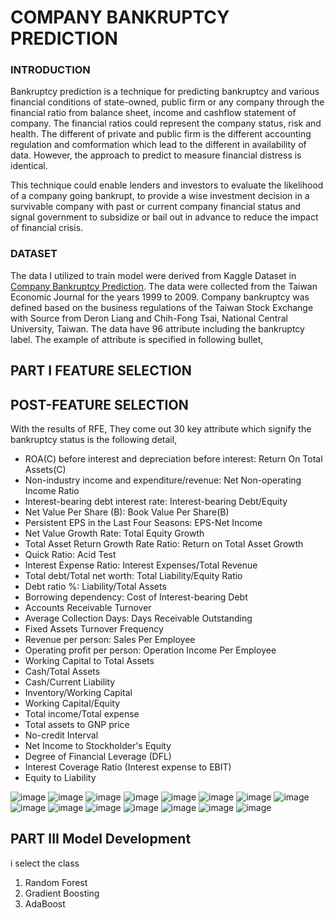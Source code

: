 # COMPANY BANKRUPTCY PREDICTION
### INTRODUCTION

Bankruptcy prediction is a technique for predicting bankruptcy and various financial conditions of state-owned, public firm or any company through the financial ratio from balance sheet, income and cashflow statement of company. The financial ratios could represent the company status, risk and health. The different of private and public firm is the different accounting regulation and comformation which lead to the different in availability of data. However, the approach to predict to measure financial distress is identical.

This technique could enable lenders and investors to evaluate the likelihood of a company going bankrupt, to provide a wise investment decision in a survivable company with past or current company financial status and signal government to subsidize or bail out in advance to reduce the impact of financial crisis.


### DATASET
The data I utilized to train model were derived from Kaggle Dataset in [Company Bankruptcy Prediction](https://www.kaggle.com/datasets/fedesoriano/company-bankruptcy-prediction). The data were collected from the Taiwan Economic Journal for the years 1999 to 2009. Company bankruptcy was defined based on the business regulations of the Taiwan Stock Exchange with Source from Deron Liang and Chih-Fong Tsai, National Central University, Taiwan. The data have 96 attribute including the bankruptcy label. The example of attribute is specified in following bullet,

## PART I FEATURE SELECTION

## POST-FEATURE SELECTION
With the results of RFE, They come out 30 key attribute which signify the bankruptcy status is the following detail,
- ROA(C) before interest and depreciation before interest: Return On Total Assets(C)
- Non-industry income and expenditure/revenue: Net Non-operating Income Ratio
- Interest-bearing debt interest rate: Interest-bearing Debt/Equity
- Net Value Per Share (B): Book Value Per Share(B)
- Persistent EPS in the Last Four Seasons: EPS-Net Income
- Net Value Growth Rate: Total Equity Growth
- Total Asset Return Growth Rate Ratio: Return on Total Asset Growth
- Quick Ratio: Acid Test
- Interest Expense Ratio: Interest Expenses/Total Revenue
- Total debt/Total net worth: Total Liability/Equity Ratio
- Debt ratio %: Liability/Total Assets
- Borrowing dependency: Cost of Interest-bearing Debt
- Accounts Receivable Turnover
- Average Collection Days: Days Receivable Outstanding
- Fixed Assets Turnover Frequency
- Revenue per person: Sales Per Employee
- Operating profit per person: Operation Income Per Employee
- Working Capital to Total Assets
- Cash/Total Assets
- Cash/Current Liability
- Inventory/Working Capital
- Working Capital/Equity
- Total income/Total expense
- Total assets to GNP price
- No-credit Interval
- Net Income to Stockholder's Equity
- Degree of Financial Leverage (DFL)
- Interest Coverage Ratio (Interest expense to EBIT)
- Equity to Liability


![image](https://user-images.githubusercontent.com/104628789/170217519-697a1134-913e-4391-b70f-f93828fa3683.png)
![image](https://user-images.githubusercontent.com/104628789/170217771-176eab65-1d24-4ac4-b8f8-cedce72cbea9.png)
![image](https://user-images.githubusercontent.com/104628789/170218027-7ef70163-6ef7-4671-be5e-3fc07cbbf8ec.png)
![image](https://user-images.githubusercontent.com/104628789/170218398-5acb6170-b7a3-4a7d-ab2e-505c4376c9b0.png)
![image](https://user-images.githubusercontent.com/104628789/170218459-0d0ea3f0-19e5-4429-9940-d9a482a23734.png)
![image](https://user-images.githubusercontent.com/104628789/170218513-3fcd4114-b978-4fc7-8ed5-c3571a5abf28.png)
![image](https://user-images.githubusercontent.com/104628789/170218556-07d90a07-0dce-48c3-8d8d-a1da60e01ee0.png)
![image](https://user-images.githubusercontent.com/104628789/170218613-d54f0ff0-4228-42fc-bee8-78517ad7d25c.png)
![image](https://user-images.githubusercontent.com/104628789/170218657-f10c9a9e-6656-49ba-ad59-8d26847aa606.png)
![image](https://user-images.githubusercontent.com/104628789/170218709-1d26771d-bd9b-466a-8d60-d113d22102ba.png)
![image](https://user-images.githubusercontent.com/104628789/170218756-2bc476a6-50be-47a5-b8a4-527d06014d40.png)
![image](https://user-images.githubusercontent.com/104628789/170218793-59fd4d42-6dac-4e01-8c7e-90a65ecdccaf.png)
![image](https://user-images.githubusercontent.com/104628789/170218885-d6c1ba7a-00ab-4b5a-8eb4-a161eeb66ea7.png)
![image](https://user-images.githubusercontent.com/104628789/170218940-a07bebee-8315-419c-8f9e-0776f4513e4d.png)
![image](https://user-images.githubusercontent.com/104628789/170220027-cc7115d4-e9e2-4b0e-9c87-5f066b559639.png)


## PART III Model Development
i select the class
1. Random Forest
2. Gradient Boosting
3. AdaBoost
